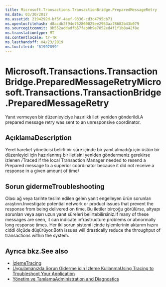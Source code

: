 ```yaml
---
title: Microsoft.Transactions.TransactionBridge.PreparedMessageRetry
ms.date: 03/30/2017
ms.assetid: 2194292d-bf5f-4aef-9336-cd3c4795cb71
ms.openlocfilehash: d8acdb2f94e752860025ee2963aa78682b43b079
ms.sourcegitcommit: 9b552addadfb57fab0b9e7852ed4f1f1b8a42f8e
ms.translationtype: MT
ms.contentlocale: tr-TR
ms.lasthandoff: 04/23/2019
ms.locfileid: "61997899"
---
```

# <a name="microsofttransactionstransactionbridgepreparedmessageretry"></a><span data-ttu-id="a8492-102">Microsoft.Transactions.TransactionBridge.PreparedMessageRetry</span><span class="sxs-lookup"><span data-stu-id="a8492-102">Microsoft.Transactions.TransactionBridge.PreparedMessageRetry</span></span>
<span data-ttu-id="a8492-103">Yanıt vermeyen bir düzenleyiciye hazırlıklı ileti yeniden gönderildi.</span><span class="sxs-lookup"><span data-stu-id="a8492-103">A prepared message retry was sent to an unresponsive coordinator.</span></span>  
  
## <a name="description"></a><span data-ttu-id="a8492-104">Açıklama</span><span class="sxs-lookup"><span data-stu-id="a8492-104">Description</span></span>  
 <span data-ttu-id="a8492-105">Yerel hareket yöneticisi belirli bir süre içinde bir yanıt almadığı için üstün bir düzenleyici için hazırlanmış bir iletisini yeniden göndermeniz gerekirse izlenen /</span><span class="sxs-lookup"><span data-stu-id="a8492-105">Traced if the local Transaction Manager needed to resend a Prepared message to a superior coordinator because it did not receive a response in a given amount of time/</span></span>  
  
## <a name="troubleshooting"></a><span data-ttu-id="a8492-106">Sorun giderme</span><span class="sxs-lookup"><span data-stu-id="a8492-106">Troubleshooting</span></span>  
 <span data-ttu-id="a8492-107">Olası ağ veya tarihte teslim edilen gelen yanıt engelleyen ürün sorunları araştırın.</span><span class="sxs-lookup"><span data-stu-id="a8492-107">Investigate potential network or product issues that prevent the response from being delivered on time.</span></span>  <span data-ttu-id="a8492-108">Bu iletiler birçoğu görülürse, altyapı sorunları veya aşırı uzun yanıt süreleri belirtebilirsiniz.</span><span class="sxs-lookup"><span data-stu-id="a8492-108">If many of these messages are seen, it can indicate infrastructure problems or abnormally long response times.</span></span> <span data-ttu-id="a8492-109">Her iki sorun sistemi içinde işlemlerinin aktarım hızını ciddi ölçüde düşürüyor.</span><span class="sxs-lookup"><span data-stu-id="a8492-109">Both issues will drastically reduce the throughput of transactions within the system.</span></span>  
  
## <a name="see-also"></a><span data-ttu-id="a8492-110">Ayrıca bkz.</span><span class="sxs-lookup"><span data-stu-id="a8492-110">See also</span></span>

- [<span data-ttu-id="a8492-111">İzleme</span><span class="sxs-lookup"><span data-stu-id="a8492-111">Tracing</span></span>](../../../../../docs/framework/wcf/diagnostics/tracing/index.md)
- [<span data-ttu-id="a8492-112">Uygulamanızda Sorun Giderme için İzleme Kullanma</span><span class="sxs-lookup"><span data-stu-id="a8492-112">Using Tracing to Troubleshoot Your Application</span></span>](../../../../../docs/framework/wcf/diagnostics/tracing/using-tracing-to-troubleshoot-your-application.md)
- [<span data-ttu-id="a8492-113">Yönetim ve Tanılama</span><span class="sxs-lookup"><span data-stu-id="a8492-113">Administration and Diagnostics</span></span>](../../../../../docs/framework/wcf/diagnostics/index.md)
